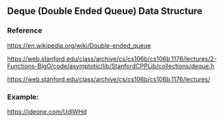 ## Deque (Double Ended Queue) Data Structure


### Reference

https://en.wikipedia.org/wiki/Double-ended_queue

https://web.stanford.edu/class/archive/cs/cs106b/cs106b.1176/lectures/2-Functions-BigO/code/asymptotic/lib/StanfordCPPLib/collections/deque.h

https://web.stanford.edu/class/archive/cs/cs106b/cs106b.1176/lectures/

### Example:

https://ideone.com/UdlWHd
